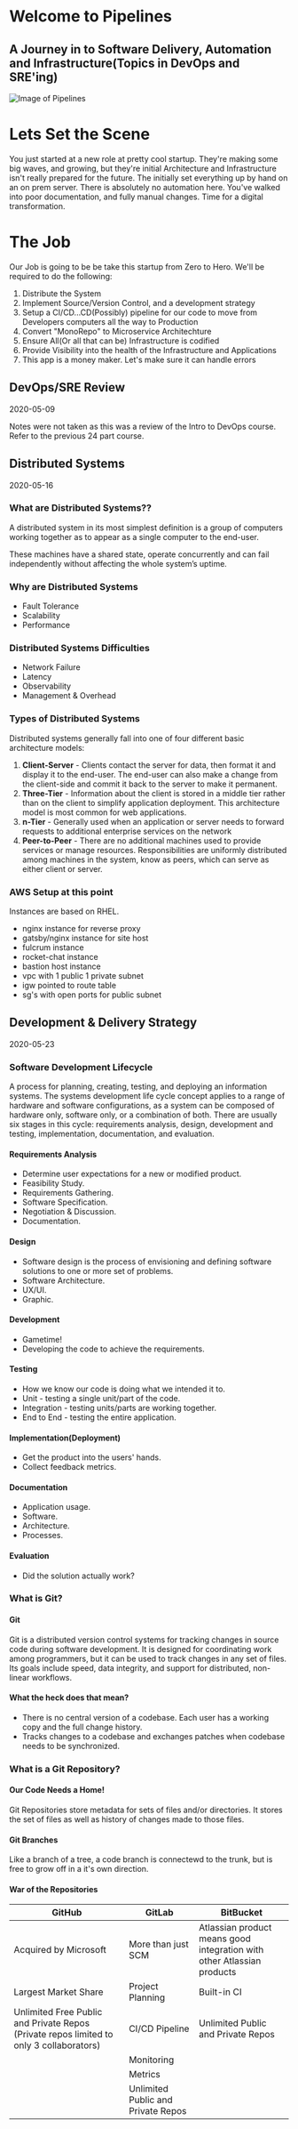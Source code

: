 # Welcome to Pipelines
## A Journey in to Software Delivery, Automation and Infrastructure(Topics in DevOps and SRE'ing)

![Image of Pipelines](https://ausenco-www-staging.s3.amazonaws.com/upload/user/image/image_of_ambatovy-slurry-pipeline20180419180101551.jpg)

# Lets Set the Scene

You just started at a new role at pretty cool startup. They're making some big waves, and growing, but they're initial Architecture and Infrastructure isn't really prepared for the future. The initially set everything up by hand on an on prem server. There is absolutely no automation here. You've walked into poor documentation, and fully manual changes. Time for a digital transformation.

# The Job

Our Job is going to be be take this startup from Zero to Hero. We'll be required to do the following:

1. Distribute the System
2. Implement Source/Version Control, and a development strategy
3. Setup a CI/CD...CD(Possibly) pipeline for our code to move from Developers computers all the way to Production
4. Convert "MonoRepo" to Microservice Architechture
5. Ensure All(Or all that can be) Infrastructure is codified
6. Provide Visibility into the health of the Infrastructure and Applications
7. This app is a money maker. Let's make sure it can handle errors

## DevOps/SRE Review

2020-05-09

Notes were not taken as this was a review of the Intro to DevOps course.  Refer to the previous 24 part course.


## Distributed Systems

2020-05-16

### What are Distributed Systems??

A distributed system in its most simplest definition is a group of computers working together as to appear as a single computer to the end-user.

These machines have a shared state, operate concurrently and can fail independently without affecting the whole system’s uptime.

### Why are Distributed Systems

* Fault Tolerance
* Scalability
* Performance

### Distributed Systems Difficulties

* Network Failure
* Latency
* Observability
* Management & Overhead

### Types of Distributed Systems

Distributed systems generally fall into one of four different basic architecture models:

1. **Client-Server** - Clients contact the server for data, then format it and display it to the end-user. The end-user can also make a change from the client-side and commit it back to the server to make it permanent.
2. **Three-Tier** - Information about the client is stored in a middle tier rather than on the client to simplify application deployment. This architecture model is most common for web applications.
3. **n-Tier** - Generally used when an application or server needs to forward requests to additional enterprise services on the network
4. **Peer-to-Peer** - There are no additional machines used to provide services or manage resources.  Responsibilities are uniformly distributed among machines in the system, know as peers, which can serve as either client or server.

### AWS Setup at this point

Instances are based on RHEL.

* nginx instance for reverse proxy
* gatsby/nginx instance for site host
* fulcrum instance
* rocket-chat instance
* bastion host instance
* vpc with 1 public 1 private subnet
* igw pointed to route table
* sg's with open ports for public subnet

## Development & Delivery Strategy

2020-05-23

### Software Development Lifecycle

A process for planning, creating, testing, and deploying an information systems.  The systems development life cycle concept applies to a range of hardware and software configurations, as a system can be composed of hardware only, software only, or a combination of both. There are usually six stages in this cycle: requirements analysis, design, development and testing, implementation, documentation, and evaluation.

#### Requirements Analysis

* Determine user expectations for a new or modified product.
* Feasibility Study.
* Requirements Gathering.
* Software Specification.
* Negotiation & Discussion.
* Documentation.

#### Design

* Software design is the process of envisioning and defining software solutions to one or more set of problems.
* Software Architecture.
* UX/UI.
* Graphic.

#### Development

* Gametime!
* Developing the code to achieve the requirements.

#### Testing

* How we know our code is doing what we intended it to.
* Unit - testing a single unit/part of the code.
* Integration - testing units/parts are working together.
* End to End - testing the entire application.

#### Implementation(Deployment)

* Get the product into the users' hands.
* Collect feedback metrics.

#### Documentation

* Application usage.
* Software.
* Architecture.
* Processes.

#### Evaluation

* Did the solution actually work?

### What is Git?

#### Git

Git is a distributed version control systems for tracking changes in source code during software development. It is designed for coordinating work among programmers, but it can be used to track changes in any set of files. Its goals include speed, data integrity, and support for distributed, non-linear workflows.

#### What the heck does that mean?

- There is no central version of a codebase.  Each user has a working copy and the full change history.
- Tracks changes to a codebase and exchanges patches when codebase needs to be synchronized.

### What is a Git Repository?

#### Our Code Needs a Home!

Git Repositories store metadata for sets of files and/or directories. It stores the set of files as well as history of changes made to those files.

#### Git Branches

Like a branch of a tree, a code branch is connectewd to the trunk, but is free to grow off in a it's own direction.

#### War of the Repositories

| GitHub | GitLab | BitBucket |
|--------|--------|-----------|
| Acquired by Microsoft | More than just SCM | Atlassian product means good integration with other Atlassian products |
| Largest Market Share | Project Planning | Built-in CI |
| Unlimited Free Public and Private Repos (Private repos limited to only 3 collaborators) | CI/CD Pipeline | Unlimited Public and Private Repos |
| | Monitoring | |
| | Metrics | |
| | Unlimited Public and Private Repos | |

